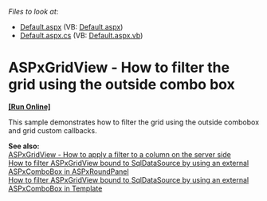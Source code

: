 <!-- default file list -->
*Files to look at*:

* [Default.aspx](./CS/WebSite/Default.aspx) (VB: [Default.aspx](./VB/WebSite/Default.aspx))
* [Default.aspx.cs](./CS/WebSite/Default.aspx.cs) (VB: [Default.aspx.vb](./VB/WebSite/Default.aspx.vb))
<!-- default file list end -->
# ASPxGridView - How to filter the grid using the outside combo box
<!-- run online -->
**[[Run Online]](https://codecentral.devexpress.com/e142/)**
<!-- run online end -->


<p>This sample demonstrates how to filter the grid using the outside combobox and grid custom callbacks.</p><p><strong>See also:<br />
</strong><a href="https://www.devexpress.com/Support/Center/p/E3582">ASPxGridView - How to apply a filter to a column on the server side</a><br />
<a href="https://www.devexpress.com/Support/Center/p/E2040">How to filter ASPxGridView bound to SqlDataSource by using an external ASPxComboBox in ASPxRoundPanel</a><br />
<a href="https://www.devexpress.com/Support/Center/p/E2041">How to filter ASPxGridView bound to SqlDataSource by using an external ASPxComboBox in Template</a></p>

<br/>



